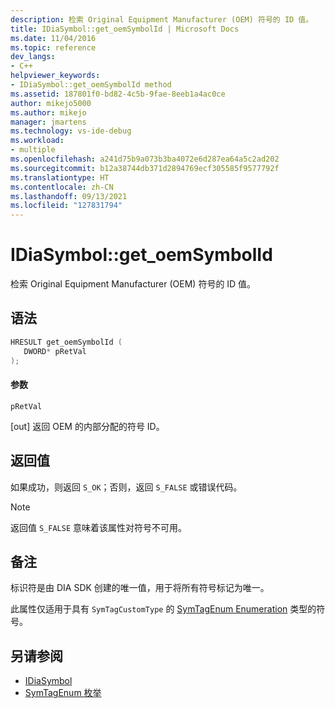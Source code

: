 ```yaml
---
description: 检索 Original Equipment Manufacturer (OEM) 符号的 ID 值。
title: IDiaSymbol::get_oemSymbolId | Microsoft Docs
ms.date: 11/04/2016
ms.topic: reference
dev_langs:
- C++
helpviewer_keywords:
- IDiaSymbol::get_oemSymbolId method
ms.assetid: 187801f0-bd82-4c5b-9fae-8eeb1a4ac0ce
author: mikejo5000
ms.author: mikejo
manager: jmartens
ms.technology: vs-ide-debug
ms.workload:
- multiple
ms.openlocfilehash: a241d75b9a073b3ba4072e6d287ea64a5c2ad202
ms.sourcegitcommit: b12a38744db371d2894769ecf305585f9577792f
ms.translationtype: HT
ms.contentlocale: zh-CN
ms.lasthandoff: 09/13/2021
ms.locfileid: "127831794"
---
```

# <a name="idiasymbolget_oemsymbolid"></a>IDiaSymbol::get_oemSymbolId
检索 Original Equipment Manufacturer (OEM) 符号的 ID 值。

## <a name="syntax"></a>语法

```C++
HRESULT get_oemSymbolId ( 
   DWORD* pRetVal
);
```

#### <a name="parameters"></a>参数
 `pRetVal`

[out] 返回 OEM 的内部分配的符号 ID。

## <a name="return-value"></a>返回值
 如果成功，则返回 `S_OK`；否则，返回 `S_FALSE` 或错误代码。

> [!NOTE]
> 返回值 `S_FALSE` 意味着该属性对符号不可用。

## <a name="remarks"></a>备注
 标识符是由 DIA SDK 创建的唯一值，用于将所有符号标记为唯一。

 此属性仅适用于具有 `SymTagCustomType` 的 [SymTagEnum Enumeration](../../debugger/debug-interface-access/symtagenum.md) 类型的符号。

## <a name="see-also"></a>另请参阅
- [IDiaSymbol](../../debugger/debug-interface-access/idiasymbol.md)
- [SymTagEnum 枚举](../../debugger/debug-interface-access/symtagenum.md)
